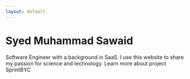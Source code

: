 ```yaml
---
layout: default
---
```


# Syed Muhammad Sawaid

Software Engineer with a background in SaaS. I use this website to share my passion for science and technology.
Learn more about project SprintBYC

<!-- Add Some Favourite Books -->

<!-- Add Some Favourite Technologies -->

<!-- Add Some Favourite Posts -->